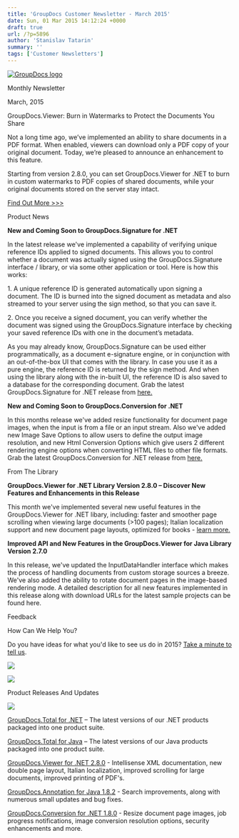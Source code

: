 ```yaml
---
title: 'GroupDocs Customer Newsletter - March 2015'
date: Sun, 01 Mar 2015 14:12:24 +0000
draft: true
url: /?p=5896
author: 'Stanislav Tatarin'
summary: ''
tags: ['Customer Newsletters']
---
```


[![GroupDocs logo](http://groupdocs.com/email/apr/res/groupdocs-logo.png)](http://groupdocs.com)

Monthly Newsletter

March, 2015

GroupDocs.Viewer: Burn in Watermarks to Protect the Documents You Share

Not a long time ago, we’ve implemented an ability to share documents in a PDF format. When enabled, viewers can download only a PDF copy of your original document. Today, we’re pleased to announce an enhancement to this feature.

Starting from version 2.8.0, you can set GroupDocs.Viewer for .NET to burn in custom watermarks to PDF copies of shared documents, while your original documents stored on the server stay intact.

[Find Out More >>>](https://blog.groupdocs.com/groupdocs-viewer-for-net-library-version-2-8-0-new-page-layout-smoother-scrolling-enhanced-document-sharing-security)

Product News

**New and Coming Soon to GroupDocs.Signature for .NET**

In the latest release we've implemented a capability of verifying unique reference IDs applied to signed documents. This allows you to control whether a document was actually signed using the GroupDocs.Signature interface / library, or via some other application or tool. Here is how this works:

1\. A unique reference ID is generated automatically upon signing a document. The ID is burned into the signed document as metadata and also streamed to your server using the sign method, so that you can save it.

2\. Once you receive a signed document, you can verify whether the document was signed using the GroupDocs.Signature interface by checking your saved reference IDs with one in the document’s metadata.

As you may already know, GroupDocs.Signature can be used either programmatically, as a document e-signature engine, or in conjunction with an out-of-the-box UI that comes with the library. In case you use it as a pure engine, the reference ID is returned by the sign method. And when using the library along with the in-built UI, the reference ID is also saved to a database for the corresponding document. Grab the latest GroupDocs.Signature for .NET release from [here.](http://groupdocs.com/Community/files/8/.net-libraries/groupdocs_signature_for_.net/entry4422.aspx)

**New and Coming Soon to GroupDocs.Conversion for .NET**

In this months release we've added resize functionality for document page images, when the input is from a file or an input stream. Also we've added new Image Save Options to allow users to define the output image resolution, and new Html Conversion Options which give users 2 different rendering engine options when converting HTML files to other file formats. Grab the latest GroupDocs.Conversion for .NET release from [here.](http://groupdocs.com/Community/files/8/.net-libraries/groupdocs_conversion_for_.net/entry4786.aspx)

From The Library

**GroupDocs.Viewer for .NET Library Version 2.8.0 – Discover New Features and Enhancements in this Release**

This month we've implemented several new useful features in the GroupDocs.Viewer for .NET libary, including: faster and smoother page scrolling when viewing large documents (>100 pages); Italian localization support and new document page layouts, optimized for books - [learn more.](https://blog.groupdocs.com/groupdocs-viewer-for-net-library-version-2-8-0-new-page-layout-smoother-scrolling-enhanced-document-sharing-security)

**Improved API and New Features in the GroupDocs.Viewer for Java Library Version 2.7.0**

In this release, we've updated the InputDataHandler interface which makes the process of handling documents from custom storage sources a breeze. We've also added the ability to rotate document pages in the image-based rendering mode. A detailed description for all new features implemented in this release along with download URLs for the latest sample projects can be found here.

Feedback

How Can We Help You?

Do you have ideas for what you'd like to see us do in 2015? [Take a minute to tell us](https://groupdocs.wufoo.com/forms/how-can-we-help-you/).

[](http://groupdocs.com/dot-net)

[](http://groupdocs.com/java)

[![](http://groupdocs.com/email/feb/cloud.png)](http://groupdocs.com/cloud)

[![](http://groupdocs.com/email/feb/apps.png)](http://groupdocs.com/apps)

Product Releases And Updates

![](http://www.aspose.com/Images/Newsletter/separator-630px.png)

[GroupDocs.Total for .NET](http://groupdocs.com/Community/files/8/.net-libraries/groupdocs_total_for_.net/default.aspx) – The latest versions of our .NET products packaged into one product suite.

[GroupDocs.Total for Java](http://groupdocs.com/Community/files/9/java-libraries/groupdocs_total_for_java/default.aspx) – The latest versions of our Java products packaged into one product suite.

[GroupDocs.Viewer for .NET 2.8.0](http://groupdocs.com/Community/files/8/.net-libraries/groupdocs_viewer_for_.net/entry4661.aspx) - Intellisense XML documentation, new double page layout, Italian localization, improved scrolling for large documents, improved printing of PDF's.

[GroupDocs.Annotation for Java 1.8.2](http://groupdocs.com/Community/files/9/java-libraries/groupdocs_annotation_for_java/entry4747.aspx) - Search improvements, along with numerous small updates and bug fixes.

[GroupDocs.Conversion for .NET 1.8.0](http://groupdocs.com/Community/files/8/.net-libraries/groupdocs_conversion_for_.net/entry4786.aspx) - Resize document page images, job progress notifications, image conversion resolution options, security enhancements and more.



